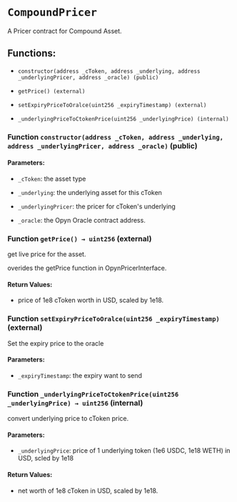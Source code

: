 # `CompoundPricer`

A Pricer contract for Compound Asset.

## Functions:

- `constructor(address _cToken, address _underlying, address _underlyingPricer, address _oracle) (public)`

- `getPrice() (external)`

- `setExpiryPriceToOralce(uint256 _expiryTimestamp) (external)`

- `_underlyingPriceToCtokenPrice(uint256 _underlyingPrice) (internal)`

### Function `constructor(address _cToken, address _underlying, address _underlyingPricer, address _oracle)` (public)

#### Parameters:

- `_cToken`: the asset type

- `_underlying`: the underlying asset for this cToken

- `_underlyingPricer`: the pricer for cToken's underlying

- `_oracle`: the Opyn Oracle contract address.

### Function `getPrice() → uint256` (external)

get live price for the asset.

overides the getPrice function in OpynPricerInterface.

#### Return Values:

- price of 1e8 cToken worth in USD, scaled by 1e18.

### Function `setExpiryPriceToOralce(uint256 _expiryTimestamp)` (external)

Set the expiry price to the oracle

#### Parameters:

- `_expiryTimestamp`: the expiry want to send

### Function `_underlyingPriceToCtokenPrice(uint256 _underlyingPrice) → uint256` (internal)

convert underlying price to cToken price.

#### Parameters:

- `_underlyingPrice`: price of 1 underlying token (1e6 USDC, 1e18 WETH) in USD, scled by 1e18

#### Return Values:

- net worth of 1e8 cToken in USD, scaled by 1e18.
